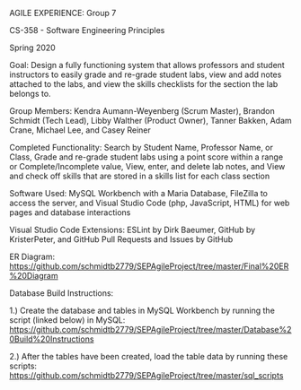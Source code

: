 AGILE EXPERIENCE: Group 7

CS-358 - Software Engineering Principles

Spring 2020


Goal: Design a fully functioning system that allows professors and student instructors to easily grade and re-grade student labs, view      and add notes attached to the labs, and view the skills checklists for the section the lab belongs to.


Group Members:
  Kendra Aumann-Weyenberg (Scrum Master),
  Brandon Schmidt (Tech Lead),
  Libby Walther (Product Owner),
  Tanner Bakken,
  Adam Crane,
  Michael Lee, and
  Casey Reiner


Completed Functionality:
  Search by Student Name, Professor Name, or Class,
  Grade and re-grade student labs using a point score within a range or Complete/Incomplete value,
  View, enter, and delete lab notes, and
  View and check off skills that are stored in a skills list for each class section
  
  
Software Used:
  MySQL Workbench with a Maria Database,
  FileZilla to access the server, and 
  Visual Studio Code (php, JavaScript, HTML) for web pages and database interactions
  
Visual Studio Code Extensions:
  ESLint by Dirk Baeumer,
  GitHub by KristerPeter, and
  GitHub Pull Requests and Issues by GitHub
  

ER Diagram: https://github.com/schmidtb2779/SEPAgileProject/tree/master/Final%20ER%20Diagram

  
Database Build Instructions:

  1.) Create the database and tables in MySQL Workbench by running the script (linked below) in MySQL:
   https://github.com/schmidtb2779/SEPAgileProject/tree/master/Database%20Build%20Instructions
          
 2.) After the tables have been created, load the table data by running these scripts:
  https://github.com/schmidtb2779/SEPAgileProject/tree/master/sql_scripts
